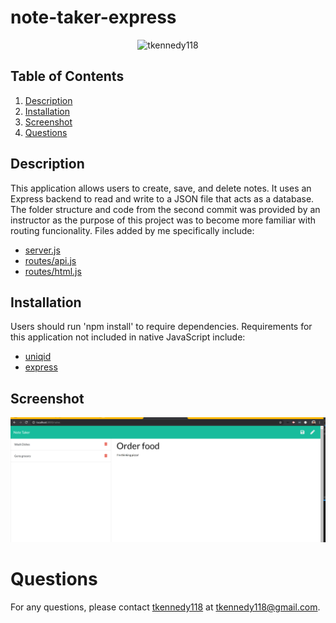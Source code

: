 # note-taker-express 
<center><img src="https://avatars3.githubusercontent.com/u/16977628?s=25&v=4" alt="tkennedy118" /></center>

## Table of Contents
1. [ Description ](#description)
2. [ Installation ](#installation)
3. [ Screenshot ](#screenshot)
4. [ Questions ](#questions)

<a name="description"></a>
## Description
This application allows users to create, save, and delete notes. It uses an Express backend to read and 
write to a JSON file that acts as a database. The folder structure and code from the second commit was provided
by an instructor as the purpose of this project was to become more familiar with routing funcionality. Files
added by me specifically include: 
* [server.js](server.js)
* [routes/api.js](/routes/api.js)
* [routes/html.js](/routes/html.js)

<a name="installation"></a>
## Installation
Users should run 'npm install' to require dependencies. Requirements for this application not included in native JavaScript include: 
* [uniqid](https://www.npmjs.com/package/uniqid)
* [express](https://www.npmjs.com/package/express)

<a name="screenshot"></a>
## Screenshot
![](notetaker.png)


<a name="questions"></a><a name="description"></a>
# Questions
For any questions, please contact [tkennedy118](http://github.com/tkennedy118) at tkennedy118@gmail.com.